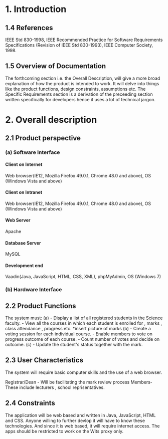 # 1. Introduction
## 1.4 References
IEEE Std 830-1998, IEEE Recommended Practice for Software Requirements Specifications 
(Revision of IEEE Std 830-1993), IEEE Computer Society, 1998.

## 1.5 Overview of Documentation
The forthcoming section i.e. the Overall Description, will give a more broad explanation of how the product
is intended to work. It will delve into things like the product functions, design constraints, assumptions etc.
The  Specific Requirements section is a derivation of the preceeding section written specifically for developers
hence it uses a lot of technical jargon.

# 2. Overall description
## 2.1 Product perspective
### (a) Software Interface
#### Client on Internet
Web browser(IE12, Mozilla Firefox 49.0.1, Chrome 48.0 and above), OS (Windows Vista and above)
#### Client on Intranet
Web browser(IE12, Mozilla Firefox 49.0.1, Chrome 48.0 and above), OS (Windows Vista and above)
#### Web Server
Apache
#### Database Server
MySQL
#### Development end
Vaadin(Java, JavaScript, HTML, CSS, XML), phpMyAdmin, OS (Windows 7)
### (b) Hardware Interface
## 2.2 Product Functions
The system must:
(a) - Display a list of all registered students in the Science faculty.
    - View all the courses in which each student is enrolled for , marks , class attendance , progress etc. *insert picture of marks
(b) - Create a voting session for each individual course. 
    - Enable members to vote on progress outcome of each course. 
    - Count number of votes and decide on outcome. 
(c) - Update the student's status together with the mark.

## 2.3 User Characteristics 
The system will require basic computer skills and the use of a web browser.

Registrar/Dean - Will be facilitating the mark review process
Members- These include lecturers , school reprisentatives.

## 2.4 Constraints
The application will be web based and written in Java, JavaScript, HTML and CSS. Anyone willing to further devlop it will
have to know these technologies. 
And since it is web based, it will require internet access. The apps should be restricted to work on the Wits proxy only.


